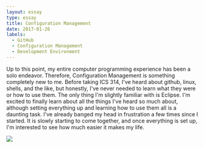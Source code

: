 ```yaml
---
layout: essay
type: essay
title: Configuration Management
date: 2017-01-26
labels:
  - GitHub
  - Configuration Management
  - Development Environment
---
```


Up to this point, my entire computer programming experience has been a solo endeavor. Therefore, Configuration Management is something completely new to me. 
Before taking ICS 314, I've heard about github, linux, shells, and the like, but honestly, I've never needed to learn what they were or how to use them. 
The only thing I'm slightly familiar with is Eclipse. I'm excited to finally learn about all the things I've heard so much about, although setting everything
up and learning how to use them all is a daunting task. I've already banged my head in frustration a few times since I started. It is slowly starting to come
together, and once everything is set up, I'm interested to see how much easier it makes my life. 

<img class="ui image" src="{{ site.baseurl }}/images/frustration.jpg">